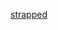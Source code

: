 [strapped](https://raw.githubusercontent.com/azohra/strapped/master/straps/strapped/latest/README.md ':include')
